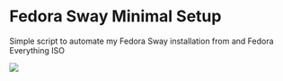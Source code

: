 # Fedora Sway Minimal Setup

Simple script to automate my Fedora Sway installation from and Fedora Everything ISO

<img src="https://www.itsfoss.net/wp-content/uploads/2022/01/Sway-17-improves-screen-capture-and-virtual-reality-in-Wayland.png">
